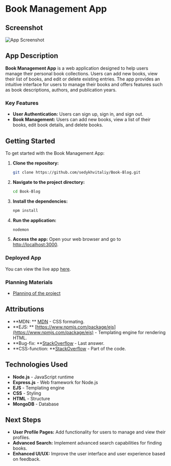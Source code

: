 # Book Management App

## Screenshot

![App Screenshot](https://imgur.com/a/WMIR9pM)  

## App Description

**Book Management App** is a web application designed to help users manage their personal book collections. Users can add new books, view their list of books, and edit or delete existing entries. The app provides an intuitive interface for users to manage their books and offers features such as book descriptions, authors, and publication years.

### Key Features

- **User Authentication:** Users can sign up, sign in, and sign out.
- **Book Management:** Users can add new books, view a list of their books, edit book details, and delete books.

## Getting Started

To get started with the Book Management App:

1. **Clone the repository:**

    ```bash
    git clone https://github.com/sedykhvitaliy/Book-Blog.git
    ```

2. **Navigate to the project directory:**

    ```bash
    cd Book-Blog
    ```

3. **Install the dependencies:**

    ```bash
    npm install
    ```

4. **Run the application:**

    ```bash
    nodemon
    ```

5. **Access the app:** Open your web browser and go to [http://localhost:3000](http://localhost:3000).

### Deployed App

You can view the live app [here]().  

### Planning Materials

- [Planning of the project](https://trello.com/invite/b/668bf3fc8f94d40130899e82/ATTI1d6020129f5176bb43f174a3599b0041F0682E7C/book-project-planning)  


## Attributions

- **MDN: ** [MDN](https://developer.mozilla.org/en-US/docs/Web/CSS) - CSS formating.
- **EJS: ** [https://www.npmjs.com/package/ejs](https://www.npmjs.com/package/ejs) - Templating engine for rendering HTML.
- **Bug-fix: **[StackOverflow](https://stackoverflow.com/questions/43016478/casterror-cast-to-objectid-failed-for-value-favicon-ico-at-path-id-for-mod) - Last answer.
- **CSS-function: **[StackOverflow](https://stackoverflow.com/questions/72632874/keep-focus-on-input-text-after-clicking-somewhere-else) - Part of the code.


## Technologies Used

- **Node.js** - JavaScript runtime
- **Express.js** - Web framework for Node.js
- **EJS** - Templating engine
- **CSS** - Styling
- **HTML** - Structure
- **MongoDB** - Database

## Next Steps

- **User Profile Pages:** Add functionality for users to manage and view their profiles.
- **Advanced Search:** Implement advanced search capabilities for finding books.
- **Enhanced UI/UX:** Improve the user interface and user experience based on feedback.


